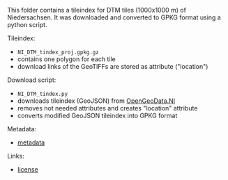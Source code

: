 This folder contains a tileindex for DTM tiles (1000x1000 m) of Niedersachsen. It was downloaded and converted to GPKG format using a python script.

Tileindex:
- `NI_DTM_tindex_proj.gpkg.gz`
- contains one polygon for each tile
- download links of the GeoTIFFs are stored as attribute ("location")

Download script:
- `NI_DTM_tindex.py`
- downloads tileindex (GeoJSON) from [OpenGeoData.NI](https://ni-lgln-opengeodata.hub.arcgis.com/apps/lgln-opengeodata::digitales-gel%C3%A4ndemodell-dgm1/about)
- removes not needed attributes and creates "location" attribute
- converts modified GeoJSON tileindex into GPKG format

Metadata:
- [metadata](https://ni-harvest-prod.geocat.live/catalogue/srv/ger/catalog.search#/metadata/740e33da-3310-4173-bae1-d30c31124b3a)

Links:
- [license](https://www.lgln.niedersachsen.de/startseite/wir_uber_uns_amp_organisation/allgemeine_geschafts_und_nutzungsbedingungen_agnb/allgemeine-geschafts-und-nutzungsbedingungen-agnb-97401.html)
